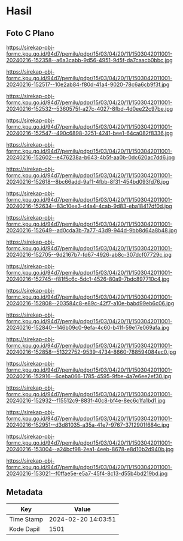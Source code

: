 # Hasil

## Foto C Plano

https://sirekap-obj-formc.kpu.go.id/94d7/pemilu/pdpr/15/03/04/20/11/1503042011001-20240216-152358--a6a3cabb-9d56-4951-9d5f-da7caacb0bbc.jpg

https://sirekap-obj-formc.kpu.go.id/94d7/pemilu/pdpr/15/03/04/20/11/1503042011001-20240216-152517--10e2ab84-f80d-41a4-9020-78c6a6cb9f3f.jpg

https://sirekap-obj-formc.kpu.go.id/94d7/pemilu/pdpr/15/03/04/20/11/1503042011001-20240216-152532--5360575f-a27c-4027-8fbd-4d0ee22c97be.jpg

https://sirekap-obj-formc.kpu.go.id/94d7/pemilu/pdpr/15/03/04/20/11/1503042011001-20240216-152547--490c6898-3251-4241-bee1-64ca082f8336.jpg

https://sirekap-obj-formc.kpu.go.id/94d7/pemilu/pdpr/15/03/04/20/11/1503042011001-20240216-152602--e476238a-b643-4b5f-aa0b-0dc620ac7dd6.jpg

https://sirekap-obj-formc.kpu.go.id/94d7/pemilu/pdpr/15/03/04/20/11/1503042011001-20240216-152618--8bc66add-9af1-4fbb-8f31-454bd093fd76.jpg

https://sirekap-obj-formc.kpu.go.id/94d7/pemilu/pdpr/15/03/04/20/11/1503042011001-20240216-152634--83c10ee3-d4a4-4cab-9d83-eba18417df0d.jpg

https://sirekap-obj-formc.kpu.go.id/94d7/pemilu/pdpr/15/03/04/20/11/1503042011001-20240216-152649--ad0cda3b-7a77-43d9-944d-9bb8d64a8b48.jpg

https://sirekap-obj-formc.kpu.go.id/94d7/pemilu/pdpr/15/03/04/20/11/1503042011001-20240216-152705--9d2167b7-fd67-4926-ab8c-307dcf07729c.jpg

https://sirekap-obj-formc.kpu.go.id/94d7/pemilu/pdpr/15/03/04/20/11/1503042011001-20240216-152745--f81f5c6c-5dc1-4526-80a9-7bdc897710c4.jpg

https://sirekap-obj-formc.kpu.go.id/94d7/pemilu/pdpr/15/03/04/20/11/1503042011001-20240216-152808--203584c8-e89c-42f7-a10e-babd99eb6c06.jpg

https://sirekap-obj-formc.kpu.go.id/94d7/pemilu/pdpr/15/03/04/20/11/1503042011001-20240216-152840--146b09c0-9efa-4c60-b41f-59e17e069afa.jpg

https://sirekap-obj-formc.kpu.go.id/94d7/pemilu/pdpr/15/03/04/20/11/1503042011001-20240216-152858--51322752-9539-4734-8660-788594084ec0.jpg

https://sirekap-obj-formc.kpu.go.id/94d7/pemilu/pdpr/15/03/04/20/11/1503042011001-20240216-152916--6ceba066-1785-4595-9fbe-4a7e6ee2ef30.jpg

https://sirekap-obj-formc.kpu.go.id/94d7/pemilu/pdpr/15/03/04/20/11/1503042011001-20240216-152932--f15512c9-883f-40c8-bf4e-8ec6c1fa1bd1.jpg

https://sirekap-obj-formc.kpu.go.id/94d7/pemilu/pdpr/15/03/04/20/11/1503042011001-20240216-152951--d3d81035-a35a-41e7-9767-37f2901f684c.jpg

https://sirekap-obj-formc.kpu.go.id/94d7/pemilu/pdpr/15/03/04/20/11/1503042011001-20240216-153004--a24bcf98-2ea1-4eeb-8678-e8d10b2d940b.jpg

https://sirekap-obj-formc.kpu.go.id/94d7/pemilu/pdpr/15/03/04/20/11/1503042011001-20240216-153021--f0ffae5e-e5a7-45f4-8c13-d55b4bd219bd.jpg


## Metadata

| Key        | Value               |
| ---------- | ------------------- |
| Time Stamp | 2024-02-20 14:03:51 |
| Kode Dapil | 1501                |



